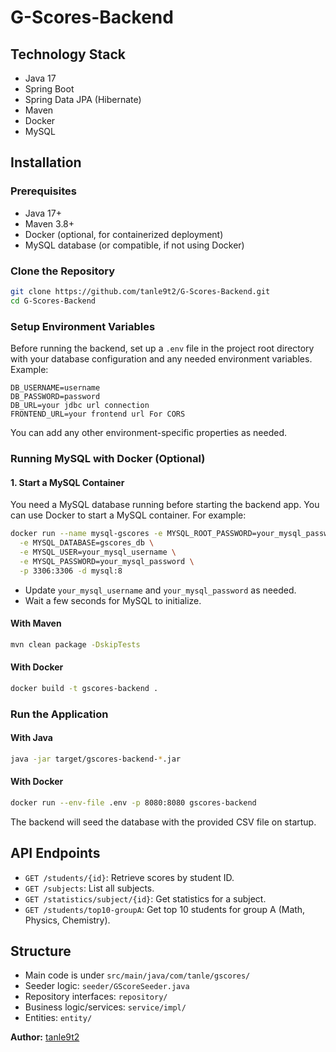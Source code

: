 # G-Scores-Backend

## Technology Stack
- Java 17
- Spring Boot
- Spring Data JPA (Hibernate)
- Maven
- Docker
- MySQL

## Installation

### Prerequisites

- Java 17+
- Maven 3.8+
- Docker (optional, for containerized deployment)
- MySQL database (or compatible, if not using Docker)

### Clone the Repository

```bash
git clone https://github.com/tanle9t2/G-Scores-Backend.git
cd G-Scores-Backend
```

### Setup Environment Variables

Before running the backend, set up a `.env` file in the project root directory with your database configuration and any needed environment variables. Example:

```env
DB_USERNAME=username
DB_PASSWORD=password
DB_URL=your jdbc url connection
FRONTEND_URL=your frontend url For CORS
```
You can add any other environment-specific properties as needed.
### Running MySQL with Docker (Optional)
#### 1. Start a MySQL Container

You need a MySQL database running before starting the backend app. You can use Docker to start a MySQL container. For example:

```bash
docker run --name mysql-gscores -e MYSQL_ROOT_PASSWORD=your_mysql_password \
  -e MYSQL_DATABASE=gscores_db \
  -e MYSQL_USER=your_mysql_username \
  -e MYSQL_PASSWORD=your_mysql_password \
  -p 3306:3306 -d mysql:8
```

- Update `your_mysql_username` and `your_mysql_password` as needed.
- Wait a few seconds for MySQL to initialize.

#### With Maven

```bash
mvn clean package -DskipTests
```

#### With Docker

```bash
docker build -t gscores-backend .
```

### Run the Application

#### With Java

```bash
java -jar target/gscores-backend-*.jar
```

#### With Docker

```bash
docker run --env-file .env -p 8080:8080 gscores-backend
```

The backend will seed the database with the provided CSV file on startup.

## API Endpoints

- `GET /students/{id}`: Retrieve scores by student ID.
- `GET /subjects`: List all subjects.
- `GET /statistics/subject/{id}`: Get statistics for a subject.
- `GET /students/top10-groupA`: Get top 10 students for group A (Math, Physics, Chemistry).

## Structure

- Main code is under `src/main/java/com/tanle/gscores/`
- Seeder logic: `seeder/GScoreSeeder.java`
- Repository interfaces: `repository/`
- Business logic/services: `service/impl/`
- Entities: `entity/`


**Author:** [tanle9t2](https://github.com/tanle9t2)

